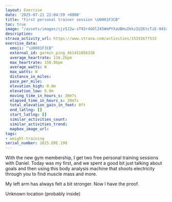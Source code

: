 ```yaml
---
layout: Exercise
date: '2025-07-21 22:04:59 +0000'
title: "First personal trainer session \U0001F3CB️"
toc: true
image: "/assets/images/cjzSJ2w-sT92r4GOlZ45WmPYXaUBHuIkkzIUZ6tcTiE-945x2048.jpg.jpeg"
description:
strava_activity_url: https://www.strava.com/activities/15191677533
exercise_data:
  emoji: "\U0001F3CB️"
  external_id: garmin_ping_461451056338
  average_heartrate: 116.2bpm
  max_heartrate: 150.0bpm
  average_watts: W
  max_watts: W
  distance_in_miles:
  pace_per_mile:
  elevation_high: 0.0m
  elevation_low: 0.0m
  moving_time_in_hours_s: 30m7s
  elapsed_time_in_hours_s: 30m7s
  total_elevation_gain_in_feet: 0ft
  end_latlng: []
  start_latlng: []
  similar_activities_count:
  similar_activities_trend:
  mapbox_image_url:
tags:
- weight-training
serial_number: 2025.ERE.198
---
```

With the new gym membership, I get two free personal training sessions with Daniel. Today was my first, and we spent a good bit just talking about goals and then using this body analysis machine that shoots electricity through you to find muscle mass and more. 

My left arm has always felt a bit stronger. Now I have the proof.

Unknown location (probably inside)
